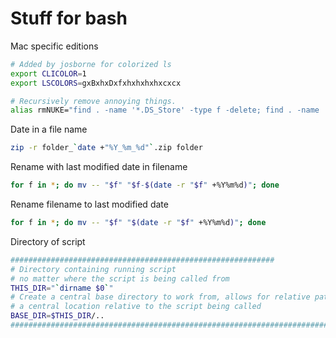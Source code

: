 # Stuff for bash

Mac specific editions

```bash
# Added by josborne for colorized ls
export CLICOLOR=1
export LSCOLORS=gxBxhxDxfxhxhxhxhxcxcx

# Recursively remove annoying things.
alias rmNUKE="find . -name '*.DS_Store' -type f -delete; find . -name 'node_modules' -type d -exec rm -rf {} +; find . -name '*.pyc' -type f -delete; find . -name '*.class' -type f -delete"
```

Date in a file name

```bash
zip -r folder_`date +"%Y_%m_%d"`.zip folder
```

Rename with last modified date in filename

```bash
for f in *; do mv -- "$f" "$f-$(date -r "$f" +%Y%m%d)"; done
```

Rename filename to last modified date

```bash
for f in *; do mv -- "$f" "$(date -r "$f" +%Y%m%d)"; done
```


Directory of script

```bash
###########################################################
# Directory containing running script
# no matter where the script is being called from
THIS_DIR="`dirname $0`"
# Create a central base directory to work from, allows for relative paths from
# a central location relative to the script being called
BASE_DIR=$THIS_DIR/..
########################################################################
```
